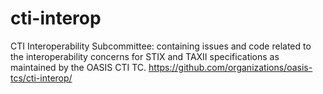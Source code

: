 # cti-interop
CTI Interoperability Subcommittee: containing issues and code related to the interoperability concerns for STIX and TAXII specifications as maintained by the OASIS CTI TC.  https://github.com/organizations/oasis-tcs/cti-interop/
